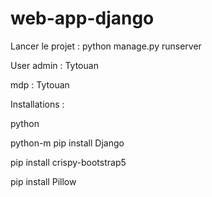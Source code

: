 # web-app-django
Lancer le projet : python manage.py runserver

User admin : Tytouan

mdp : Tytouan

Installations :

python

python-m pip install Django

pip install crispy-bootstrap5

pip install Pillow
